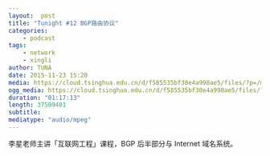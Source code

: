 ```yaml
---
layout:  post
title: "Tunight #12 BGP路由协议"
categories:
    - podcast
tags:
    - network
    - xingli
author: TUNA
date: 2015-11-23 15:20
media: https://cloud.tsinghua.edu.cn/d/f585535bf38e4a998ae5/files/?p=/m4a/2015-11-23-xing-li-BGP-DNS.m4a&amp;dl=1
ogg_media: https://cloud.tsinghua.edu.cn/d/f585535bf38e4a998ae5/files/?p=/ogg/2015-11-23-xing-li-BGP-DNS.ogg&amp;dl=1
duration: "01:17:13"
length: 37509401 
subtitle: 
mediatype: "audio/mpeg"
---
```


李星老师主讲「互联网工程」课程，BGP 后半部分与 Internet 域名系统。
